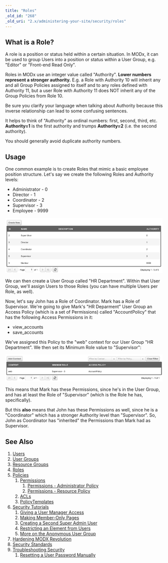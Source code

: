 ```yaml
---
title: "Roles"
_old_id: "268"
_old_uri: "2.x/administering-your-site/security/roles"
---
```


## What is a Role?

A role is a position or status held within a certain situation. In MODx, it can be used to group Users into a position or status within a User Group, e.g. "Editor" or "Front-end Read Only".

Roles in MODx use an integer value called "Authority". **Lower numbers represent a stronger authority.** E.g. a Role with Authority 10 will inherit any and all Group Policies assigned to itself and to any roles defined with Authority 11, but a user Role with Authority 11 does NOT inherit any of the Group Policies from Role 10.

Be sure you clarify your language when talking about Authority because this inverse relationship can lead to some confusing sentences.

It helps to think of "Authority" as ordinal numbers: first, second, third, etc. **Authority=1** is the first authority and trumps **Authority=2** (i.e. the second authority).

You should generally avoid duplicate authority numbers.

## Usage

One common example is to create Roles that mimic a basic employee position structure. Let's say we create the following Roles and Authority levels:

- Administrator - 0
- Director - 1
- Coordinator - 2
- Supervisor - 3
- Employee - 9999

![](roles-grid.png)

We can then create a User Group called "HR Department". Within that User Group, we'll assign Users to those Roles (you can have multiple Users per Role, as well).

Now, let's say John has a Role of Coordinator. Mark has a Role of Supervisor. We're going to give Mark's "HR Deparment" User Group an Access Policy (which is a set of Permissions) called "AccountPolicy" that has the following Access Permissions in it:

- view\_accounts
- save\_accounts

We've assigned this Policy to the "web" context for our User Group "HR Department". We then set its Minimum Role value to "Supervisor":

![](ug-ctx-grid1.png)

This means that Mark has these Permissions, since he's in the User Group, and has at least the Role of "Supervisor" (which is the Role he has, specifically).

But this **also** means that John has these Permissions as well, since he is a "Coordinator" which has a stronger Authority level than "Supervisor". So, John as Coordinator has "inherited" the Permissions than Mark had as Supervisor.

## See Also

1. [Users](building-sites/client-proofing/security/users)
2. [User Groups](building-sites/client-proofing/security/user-groups)
3. [Resource Groups](building-sites/client-proofing/security/resource-groups)
4. [Roles](building-sites/client-proofing/security/roles)
5. [Policies](building-sites/client-proofing/security/policies)
    1. [Permissions](building-sites/client-proofing/security/policies/permissions)
        1. [Permissions - Administrator Policy](building-sites/client-proofing/security/policies/permissions/administrator-policy)
        2. [Permissions - Resource Policy](building-sites/client-proofing/security/policies/permissions/resource-policy)
    2. [ACLs](building-sites/client-proofing/security/policies/acls)
    3. [PolicyTemplates](building-sites/client-proofing/security/policies/policytemplates)
6. [Security Tutorials](building-sites/client-proofing/security/security-tutorials)
    1. [Giving a User Manager Access](building-sites/client-proofing/security/security-tutorials/giving-a-user-manager-access)
    2. [Making Member-Only Pages](building-sites/client-proofing/security/security-tutorials/making-member-only-pages)
    3. [Creating a Second Super Admin User](building-sites/client-proofing/security/security-tutorials/creating-a-second-super-admin-user)
    4. [Restricting an Element from Users](building-sites/client-proofing/security/security-tutorials/restricting-an-element-from-users)
    5. [More on the Anonymous User Group](building-sites/client-proofing/security/security-tutorials/more-on-the-anonymous-user-group)
7. [Hardening MODX Revolution](getting-started/maintenance/securing-modx)
8. [Security Standards](administering-your-site/security/security-standards)
9. [Troubleshooting Security](building-sites/client-proofing/security/troubleshooting-security)
    1. [Resetting a User Password Manually](building-sites/client-proofing/security/troubleshooting-security/resetting-a-user-password-manually)